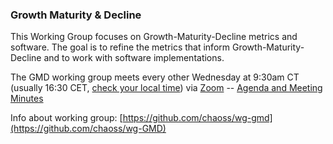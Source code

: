 ### Growth Maturity & Decline

This Working Group focuses on Growth-Maturity-Decline metrics and software. The goal is to refine the metrics that inform Growth-Maturity-Decline and to work with software implementations.

The GMD working group meets every other Wednesday at 9:30am CT (usually 16:30 CET, [check your local time](http://arewemeetingyet.com/Chicago/2019-01-29/09:30/w/CHAOSS%20GMD%20WG#eyJ1cmwiOiJodHRwczovL3Vub21haGEuem9vbS51cy9qLzcyMDQzMTI4OCAifQ==)) via [Zoom](https://unomaha.zoom.us/j/720431288) -- [Agenda and Meeting Minutes](https://docs.google.com/document/d/1fgMT5onwvNQE6b4gPWE7oSPHRvb9q1z6XEbD51EtCFg/edit)

Info about working group: [https://github.com/chaoss/wg-gmd](https://github.com/chaoss/wg-GMD)

